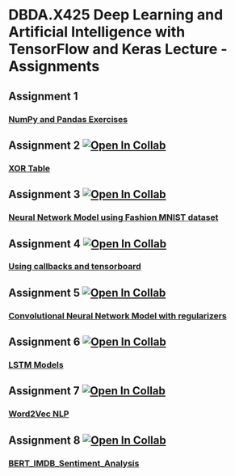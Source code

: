 # DBDA.X425 Deep Learning and Artificial Intelligence with TensorFlow and Keras Lecture - Assignments
## Assignment 1
  ### [NumPy  and Pandas Exercises](https://github.com/atalaydenknalbant/DBDA.X425_assignments/blob/main/assignment1.ipynb)
## Assignment 2  [![Open In Collab](https://colab.research.google.com/assets/colab-badge.svg)](https://colab.research.google.com/drive/1kWK5qegH8XatEPJ4_aSuINsewc-2LqWc?usp=sharing)
  ### [XOR Table](https://github.com/atalaydenknalbant/DBDA.X425_assignments/blob/main/assignment2.ipynb)
## Assignment 3  [![Open In Collab](https://colab.research.google.com/assets/colab-badge.svg)](https://colab.research.google.com/drive/1pnxw_M33et8BD2jIizF5vodEDsc0_EZX?usp=sharing)
  ### [Neural Network Model using Fashion MNIST dataset](https://github.com/atalaydenknalbant/DBDA.X425_Assignments/blob/main/assignment3.ipynb)
## Assignment 4  [![Open In Collab](https://colab.research.google.com/assets/colab-badge.svg)](https://colab.research.google.com/github/atalaydenknalbant/DBDA.X425_Assignments/blob/main/assignment4.ipynb)
  ### [Using callbacks and tensorboard](https://github.com/atalaydenknalbant/DBDA.X425_Assignments/blob/main/assignment4.ipynb)  
## Assignment 5  [![Open In Collab](https://colab.research.google.com/assets/colab-badge.svg)](https://colab.research.google.com/drive/1kyxCKzlY_mWBmdiMfzdQisDEtsl1uwDx?usp=sharing)
  ### [Convolutional Neural Network Model with regularizers](https://github.com/atalaydenknalbant/DBDA.X425_Assignments/blob/main/assignment5.ipynb)    
## Assignment 6  [![Open In Collab](https://colab.research.google.com/assets/colab-badge.svg)](https://colab.research.google.com/drive/1VlDOkWh3N-xEHw6wgOpfyAv2kI0gP7eY?usp=sharing)
  ### [LSTM Models](https://github.com/atalaydenknalbant/DBDA.X425_Assignments/blob/main/assignment6.ipynb)      
## Assignment 7  [![Open In Collab](https://colab.research.google.com/assets/colab-badge.svg)](https://colab.research.google.com/drive/1NNPRKMyk2az88NszAoWzGJtFJ0AtY2h-?usp=sharing)
  ### [Word2Vec NLP](https://github.com/atalaydenknalbant/DBDA.X425_Assignments/blob/main/AndroidAppReviewsWord2Vec.ipynb)  
## Assignment 8 [![Open In Collab](https://colab.research.google.com/assets/colab-badge.svg)](https://colab.research.google.com/drive/1LNy3j_oJHOA6VvmUKnn4fumxbXIpcc8x?usp=sharing)
  ### [BERT_IMDB_Sentiment_Analysis](https://github.com/atalaydenknalbant/DBDA.X425_Assignments/blob/main/BERT_IMDB__sentiment_analysis2.ipynb)    
